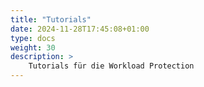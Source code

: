 ```yaml
---
title: "Tutorials"
date: 2024-11-28T17:45:08+01:00
type: docs
weight: 30
description: >
    Tutorials für die Workload Protection
---
```


